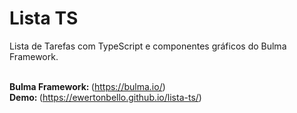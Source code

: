 # Lista TS 
Lista de Tarefas com TypeScript e componentes gráficos do Bulma Framework.<br/><br/>  

<Strong>Bulma Framework: </Strong>(https://bulma.io/)<br/> 
<Strong>Demo: </Strong>(https://ewertonbello.github.io/lista-ts/)<br/>
